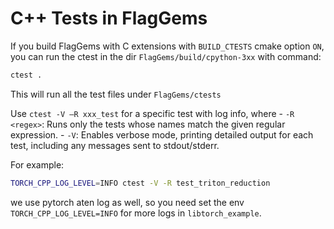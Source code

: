 # C++ Tests in FlagGems

If you build FlagGems with C extensions with `BUILD_CTESTS` cmake option `ON`, you can run the ctest in the dir `FlagGems/build/cpython-3xx` with command:

```bash
ctest .
```
This will run all the test files under `FlagGems/ctests`

Use `ctest -V —R xxx_test` for a specific test with log info, where
    - `-R <regex>`: Runs only the tests whose names match the given regular expression.
    - `-V`: Enables verbose mode, printing detailed output for each test, including any messages sent to stdout/stderr.

For example:

```bash
TORCH_CPP_LOG_LEVEL=INFO ctest -V -R test_triton_reduction
```
we use pytorch aten log as well, so you need set the env `TORCH_CPP_LOG_LEVEL=INFO` for more logs in `libtorch_example`.
